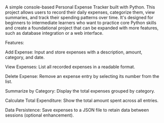 A simple console-based Personal Expense Tracker built with Python. This project allows users to record their daily expenses, categorize them, view summaries, and track their spending patterns over time. It's designed for beginners to intermediate learners who want to practice core Python skills and create a foundational project that can be expanded with more features, such as database integration or a web interface. 

Features:

Add Expense: Input and store expenses with a description, amount, category, and date. 

View Expenses: List all recorded expenses in a readable format. 

Delete Expense: Remove an expense entry by selecting its number from the list. 

Summarize by Category: Display the total expenses grouped by category. 

Calculate Total Expenditure: Show the total amount spent across all entries. 

Data Persistence: Save expenses to a JSON file to retain data between sessions (optional enhancement). 
